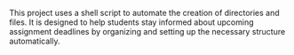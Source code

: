 This project uses a shell script to automate the creation of directories and files. It is designed to help students stay informed about upcoming assignment deadlines by organizing and setting up the necessary structure automatically.
